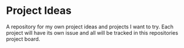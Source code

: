 # Project Ideas

A repository for my own project ideas and projects I want to try.
Each project will have its own issue and all will be tracked in this
repositories project board.